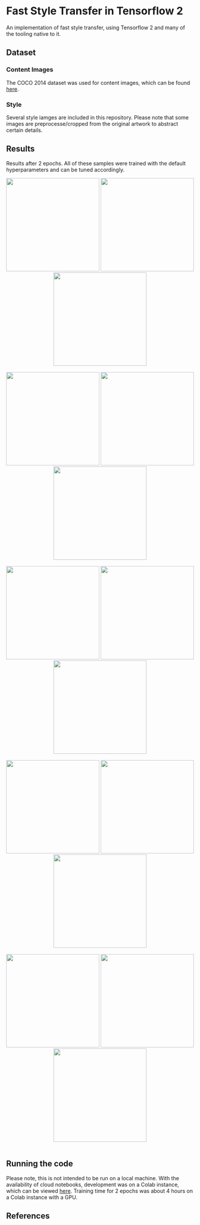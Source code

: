 # Fast Style Transfer in Tensorflow 2 
An implementation of fast style transfer, using Tensorflow 2 and many of the tooling native to it.

## Dataset
### Content Images
The COCO 2014 dataset was used for content images, which can be found [here](http://msvocds.blob.core.windows.net/coco2014/train2014.zip). 
### Style
Several style iamges are included in this repository. Please note that some 
images are preprocesse/cropped from the original artwork to abstract certain details.

## Results
Results after 2 epochs. All of these samples were trained with the default hyperparameters and can be tuned accordingly.

<div align='center'>
<img src = './assets/styles/mosaic.jpg' height = '250px'>
<img src = './assets/samples/chicago_mosaic.jpg' height = '250px'>
<img src = './assets/samples/oceanfront_mosaic.jpg' height = '250px'>
</div>
<br>
<div align='center'>
<img src = './assets/styles/rain_princess.jpg' height = '250px'>
<img src = './assets/samples/chicago_rain_princess.jpg' height = '250px'>
<img src = './assets/samples/oceanfront_rain_princess.jpg' height = '250px'>
</div>
<br>
<div align='center'>
<img src = './assets/styles/the_scream.jpg' height = '250px'>
<img src = './assets/samples/chicago_scream.jpg' height = '250px'>
<img src = './assets/samples/oceanfront_scream.jpg' height = '250px'>
</div>
<br>
<div align='center'>
<img src = './assets/styles/udnie.jpg' height = '250px'>
<img src = './assets/samples/chicago_udnie.jpg' height = '250px'>
<img src = './assets/samples/oceanfront_udnie.jpg' height = '250px'>
</div>
<br>
<div align='center'>
<img src = './assets/styles/wave_crop.jpg' height = '250px'>
<img src = './assets/samples/chicago_wave.jpg' height = '250px'>
<img src = './assets/samples/oceanfront_wave.jpg' height = '250px'>
</div>
<br>

## Running the code
Please note, this is not intended to be run on a local machine.
With the availability of cloud notebooks, development was on a Colab instance, which can be viewed [here](https://colab.research.google.com/drive/1xp_QU6ppXOoTs4vNcL41QJk0uz_OOP01).
Training time for 2 epochs was about 4 hours on a Colab instance with a GPU.

## References
